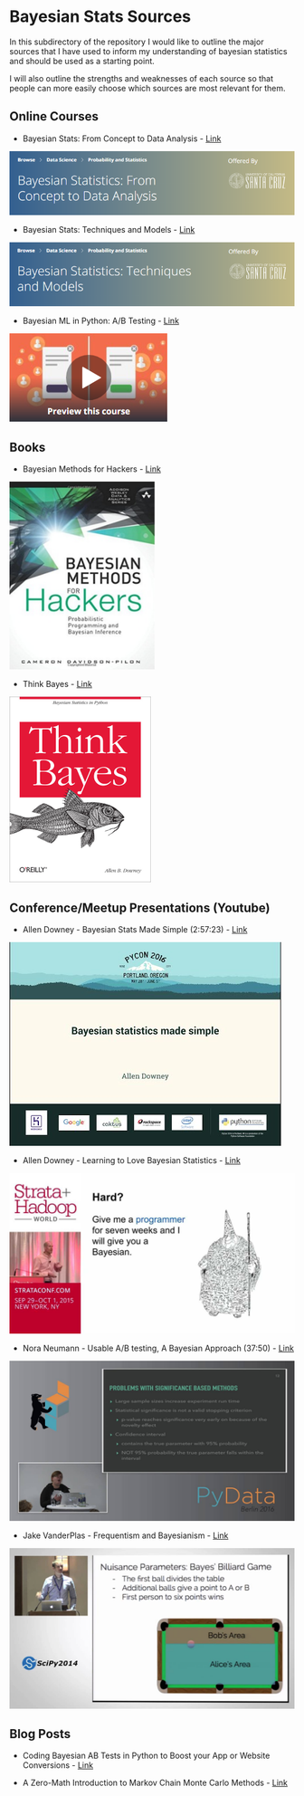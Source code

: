 # Bayesian Stats Sources

In this subdirectory of the repository I would like to outline the major sources that I have used to
inform my understanding of bayesian statistics and should be used as a starting point.

I will also outline the strengths and weaknesses of each source so that people can more easily choose
which sources are most relevant for them.

## Online Courses

* Bayesian Stats: From Concept to Data Analysis - [Link](https://www.coursera.org/learn/bayesian-statistics?)

![Bayesian Stats: From Concept to Data Analysis](coursera1.png)

* Bayesian Stats: Techniques and Models - [Link](https://www.coursera.org/learn/mcmc-bayesian-statistics)

![Bayesian Stats: Techniques and Models](coursera2.png)

* Bayesian ML in Python: A/B Testing - [Link](https://www.udemy.com/bayesian-machine-learning-in-python-ab-testing/)

![Bayesian ML in Python: A/B Testing](ab_testing.png)

## Books

* Bayesian Methods for Hackers - [Link](https://github.com/CamDavidsonPilon/Probabilistic-Programming-and-Bayesian-Methods-for-Hackers)

![Bayesian Methods for Hackers](bayesian_mthds_4_hckers.png)

* Think Bayes - [Link](https://greenteapress.com/wp/think-bayes/)

![think bayes](./think_bayes_cover.png)


## Conference/Meetup Presentations (Youtube)

* Allen Downey - Bayesian Stats Made Simple (2:57:23) - [Link](https://www.youtube.com/watch?v=TpgiFIGXcT4)

![Allen Downey - Bayesian Stats Made Simple](adowney1.jpg)

* Allen Downey - Learning to Love Bayesian Statistics - [Link](https://www.youtube.com/watch?v=R6d-AbkhBQ8)

![Allen Downey - Learning to Love Bayesian Statistics](adowney2.jpg)

* Nora Neumann - Usable A/B testing, A Bayesian Approach (37:50) - [Link](https://www.youtube.com/watch?v=PSqtcNZDj4A)

![Nora Neumann - Usable A/B testing, A Bayesian Approach](nneumann1.jpg)

* Jake VanderPlas - Frequentism and Bayesianism - [Link](https://www.youtube.com/watch?v=KhAUfqhLakw)

![Jake VanderPlas - Frequentism and Bayesianism](jvanderplas1.jpg)


## Blog Posts

* Coding Bayesian AB Tests in Python to Boost your App or Website Conversions - [Link](https://medium.com/@thibalbo/coding-bayesian-ab-tests-in-python-e89356b3f4bd)

* A Zero-Math Introduction to Markov Chain Monte Carlo Methods - [Link](https://towardsdatascience.com/a-zero-math-introduction-to-markov-chain-monte-carlo-methods-dcba889e0c50)
